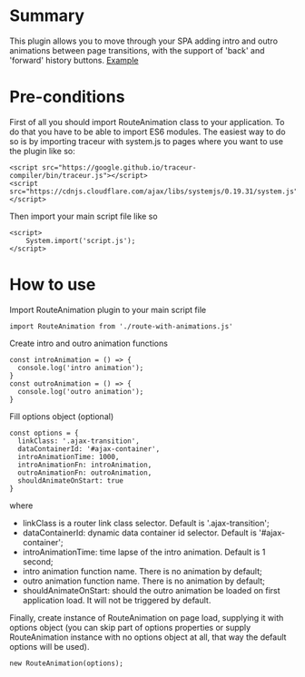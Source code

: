 # Summary
This plugin allows you to move through your SPA adding intro and outro animations between page transitions, with the support of 'back' and 'forward' history buttons.
[Example](https://gsse7en.github.io/animate-route-transitions/example)
# Pre-conditions
First of all you should import RouteAnimation class to your application. To do that you have to be able to import ES6 modules. The easiest way to do so is by importing traceur with system.js to pages where you want to use the plugin like so:
```
<script src="https://google.github.io/traceur-compiler/bin/traceur.js"></script>
<script src="https://cdnjs.cloudflare.com/ajax/libs/systemjs/0.19.31/system.js"></script>
```
Then import your main script file like so
```
<script>
    System.import('script.js');
</script>
```
# How to use
Import RouteAnimation plugin to your main script file
```
import RouteAnimation from './route-with-animations.js'
```
Create intro and outro animation functions
```
const introAnimation = () => {
  console.log('intro animation');
}
const outroAnimation = () => {
  console.log('outro animation');
}
```
Fill options object (optional)
```
const options = {
  linkClass: '.ajax-transition', 
  dataContainerId: '#ajax-container', 
  introAnimationTime: 1000, 
  introAnimationFn: introAnimation, 
  outroAnimationFn: outroAnimation, 
  shouldAnimateOnStart: true
}
```
 where 
* linkClass is a router link class selector. Default is '.ajax-transition';
* dataContainerId: dynamic data container id selector. Default is '#ajax-container';
* introAnimationTime: time lapse of the intro animation. Default is 1 second;
* intro animation function name. There is no animation by default;
* outro animation function name. There is no animation by default; 
* shouldAnimateOnStart: should the outro animation be loaded on first application load. It will not be triggered by default.

Finally, create instance of RouteAnimation on page load, supplying it with options object (you can skip part of options properties or supply RouteAnimation instance with no options object at all, that way the default options will be used).
```
new RouteAnimation(options);
```
